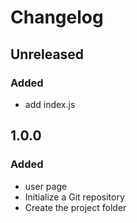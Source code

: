 # Changelog 

## Unreleased

### Added

- add index.js

## 1.0.0

### Added

- user page
- Initialize a Git repository
- Create the project folder
